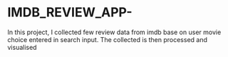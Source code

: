 # IMDB_REVIEW_APP-
In this project, I collected few review data from imdb base on user movie choice entered in search input. The collected is then processed and visualised
